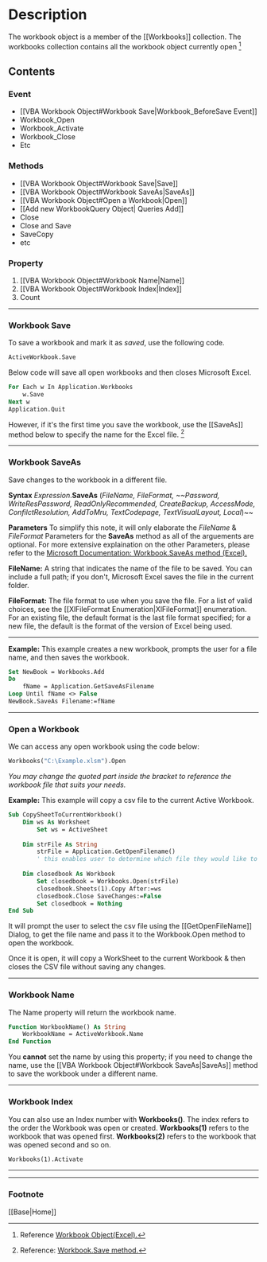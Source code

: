 # Description
The workbook object is a member of the [[Workbooks]] collection. The workbooks collection contains all the workbook object currently open [^2]

## Contents
### Event
- [[VBA Workbook Object#Workbook Save|Workbook_BeforeSave Event]]
- Workbook_Open
- Workbook_Activate
- Workbook_Close
- Etc

### Methods
- [[VBA Workbook Object#Workbook Save|Save]]
- [[VBA Workbook Object#Workbook SaveAs|SaveAs]]
- [[VBA Workbook Object#Open a Workbook|Open]]
- [[Add new WorkbookQuery Object| Queries Add]]
- Close
- Close and Save
- SaveCopy
- etc

### Property
1. [[VBA Workbook Object#Workbook Name|Name]]
2. [[VBA Workbook Object#Workbook Index|Index]]
3. Count

---
### Workbook Save
To save a workbook and mark it as *saved*, use the following code.
```vb
ActiveWorkbook.Save
```
Below code will save all open workbooks and then closes Microsoft Excel.
```vb
For Each w In Application.Workbooks 
    w.Save 
Next w 
Application.Quit
```
However, if it's the first time you save the workbook, use the [[SaveAs]] method below to specify the name for the Excel file. [^3]

---
### Workbook SaveAs
Save changes to the workbook in a different file.

**Syntax**
*Expression*.**SaveAs** (*FileName, FileFormat, ~~Password, WriteResPassword, ReadOnlyRecommended, CreateBackup, AccessMode, ConfilctResolution, AddToMru, TextCodepage, TextVisualLayout, Local*)~~


**Parameters**
To simplify this note, it will only elaborate the *FileName* & *FileFormat* Parameters for the **SaveAs** method as all of the arguements are optional. For more extensive explaination on the other Parameters, please refer to the [Microsoft Documentation: Workbook.SaveAs method (Excel).](https://docs.microsoft.com/en-us/office/vba/api/excel.workbook.saveas)

**FileName:** A string that indicates the name of the file to be saved. You can include a full path; if you don't, Microsoft Excel saves the file in the current folder.

**FileFormat:** The file format to use when you save the file. For a list of valid choices, see the [[XlFileFormat Enumeration|XlFileFormat]] enumeration. For an existing file, the default format is the last file format specified; for a new file, the default is the format of the version of Excel being used.

---
**Example:** This example creates a new workbook, prompts the user for a file name, and then saves the workbook.
```vb
Set NewBook = Workbooks.Add 
Do 
    fName = Application.GetSaveAsFilename 
Loop Until fName <> False 
NewBook.SaveAs Filename:=fName
```
---
### Open a Workbook
We can access any open workbook using the code below:
```vb
Workbooks("C:\Example.xlsm").Open 
```
*You may change the quoted part inside the bracket to reference the workbook file that suits your needs.*

**Example:** This example will copy a csv file to the current Active Workbook. 
```vb
Sub CopySheetToCurrentWorkbook()
    Dim ws As Worksheet
        Set ws = ActiveSheet
        
    Dim strFile As String
        strFile = Application.GetOpenFilename()
        ' this enables user to determine which file they would like to copy to current sheet.
    
    Dim closedbook As Workbook
        Set closedbook = Workbooks.Open(strFile)
        closedbook.Sheets(1).Copy After:=ws
        closedbook.Close SaveChanges:=False
        Set closedbook = Nothing
End Sub
```
It will prompt the user to select the csv file using the [[GetOpenFileName]] Dialog, to get the file name and pass it to the Workbook.Open method to open the workbook.

Once it is open, it will copy a WorkSheet to the current Workbook & then closes the CSV file without saving any changes.

---
### Workbook Name
The Name property will return the workbook name.
```vb
Function WorkbookName() As String
	WorkbookName = ActiveWorkbook.Name
End Function
```
You **cannot** set the name by using this property; if you need to change the name, use the [[VBA Workbook Object#Workbook SaveAs|SaveAs]] method to save the workbook under a different name.

---
### Workbook Index
You can also use an Index number with **Workbooks()**. The index refers to the order the Workbook was open or created. **Workbooks(1)** refers to the workbook that was opened first. **Workbooks(2)** refers to the workbook that was opened second and so on.
```vb
Workbooks(1).Activate
```
---



---
### Footnote

[^2]: Reference [Workbook Object(Excel).](https://docs.microsoft.com/en-us/office/vba/api/excel.workbook)
[^3]: Reference: [Workbook.Save method.](https://docs.microsoft.com/en-us/office/vba/api/excel.workbook.save)

[[Base|Home]]